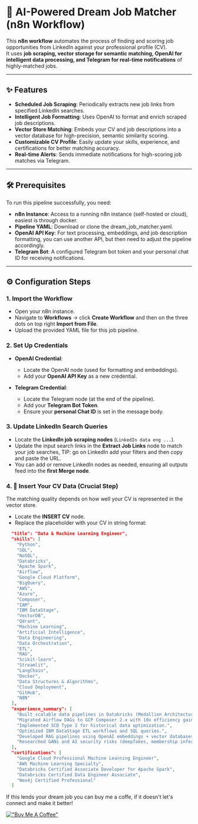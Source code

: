 # 🚀 AI-Powered Dream Job Matcher (n8n Workflow)

This **n8n workflow** automates the process of finding and scoring job opportunities from LinkedIn against your professional profile (CV).  
It uses **job scraping, vector storage for semantic matching, OpenAI for intelligent data processing, and Telegram for real-time notifications** of highly-matched jobs.

---

## ✨ Features
- **Scheduled Job Scraping**: Periodically extracts new job links from specified LinkedIn searches.  
- **Intelligent Job Formatting**: Uses OpenAI to format and enrich scraped job descriptions.  
- **Vector Store Matching**: Embeds your CV and job descriptions into a vector database for high-precision, semantic similarity scoring.  
- **Customizable CV Profile**: Easily update your skills, experience, and certifications for better matching accuracy.  
- **Real-time Alerts**: Sends immediate notifications for high-scoring job matches via Telegram.  

---

## 🛠️ Prerequisites
To run this pipeline successfully, you need:

- **n8n Instance**: Access to a running n8n instance (self-hosted or cloud), easiest is through docker.  
- **Pipeline YAML**: Download or clone the dream_job_matcher.yaml.  
- **OpenAI API Key**: For text processing, embeddings, and job description formatting, you can use another API, but then need to adjust the pipeline accordingly.  
- **Telegram Bot**: A configured Telegram bot token and your personal chat ID for receiving notifications.  
---

## ⚙️ Configuration Steps

### 1. Import the Workflow
- Open your n8n instance.  
- Navigate to **Workflows** → click **Create Workflow** and then on the three dots on top right **Import from File**.  
- Upload the provided YAML file for this job pipeline.  

### 2. Set Up Credentials
- **OpenAI Credential**:  
  - Locate the OpenAI node (used for formatting and embeddings).  
  - Add your **OpenAI API Key** as a new credential.  

- **Telegram Credential**:  
  - Locate the Telegram node (at the end of the pipeline).  
  - Add your **Telegram Bot Token**.  
  - Ensure your **personal Chat ID** is set in the message body.  

### 3. Update LinkedIn Search Queries
- Locate the **LinkedIn job scraping nodes** (`LinkedIn data eng ...`).  
- Update the input search links in the **Extract Job Links** node to match your job searches, TIP: go on LinkedIn add your filters and then copy and paste the URL.  
- You can add or remove LinkedIn nodes as needed, ensuring all outputs feed into the **first Merge node**.  

### 4. 📝 Insert Your CV Data (Crucial Step)
The matching quality depends on how well your CV is represented in the vector store.

- Locate the **INSERT CV** node.  
- Replace the placeholder with your CV in string format:  

```json
  "title": "Data & Machine Learning Engineer",
  "skills": [
    "Python",
    "SQL",
    "NoSQL",
    "Databricks",
    "Apache Spark",
    "Airflow",
    "Google Cloud Platform",
    "BigQuery",
    "AWS",
    "Azure",
    "Composer",
    "IAM",
    "IBM DataStage",
    "VectorDB",
    "Qdrant",
    "Machine Learning",
    "Artificial Intelligence",
    "Data Engineering",
    "Data Orchestration",
    "ETL",
    "RAG",
    "Scikit-learn",
    "Streamlit",
    "LangChain",
    "Docker",
    "Data Structures & Algorithms",
    "Cloud Deployment",
    "GitHub",
    "N8N"
  ],
  "experience_summary": [
    "Built scalable data pipelines in Databricks (Medallion Architecture).",
    "Migrated Airflow DAGs to GCP Composer 2.x with 10x efficiency gain.",
    "Implemented SCD Type 2 for historical data optimization.",
    "Optimized IBM DataStage ETL workflows and SQL queries.",
    "Developed RAG pipelines using OpenAI embeddings + vector databases.",
    "Researched GANs and AI security risks (deepfakes, membership inference)."
  ],
  "certifications": [
    "Google Cloud Professional Machine Learning Engineer",
    "AWS Machine Learning Specialty",
    "Databricks Certified Associate Developer for Apache Spark",
    "Databricks Certified Data Engineer Associate",
    "Neo4j Certified Professional"
  ]
```
If this lends your dream job you can buy me a coffe, if it doesn't let's connect and make it better!

[!["Buy Me A Coffee"](https://cdn.buymeacoffee.com/buttons/v2/default-yellow.png)](https://buymeacoffee.com/fedeflowers)


